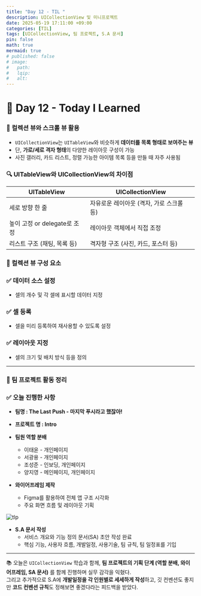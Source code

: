 ```yaml
---
title: "Day 12 - TIL "
description: UICollectionView 및 미니프로젝트
date: 2025-05-19 17:11:00 +09:00
categories: [TIL]
tags: [UICollectionView, 팀 프로젝트, S.A 문서]
pin: false
math: true
mermaid: true
# published: false
# image:
#   path:
#   lqip: 
#   alt: 
---
```


# 📘 Day 12 - Today I Learned

### 🧩 컬렉션 뷰와 스크롤 뷰 활용

- `UICollectionView`는 `UITableView`와 비슷하게 **데이터를 목록 형태로 보여주는 뷰**
- 단, **가로/세로 격자 형태**의 다양한 레이아웃 구성이 가능
- 사진 갤러리, 카드 리스트, 정렬 가능한 아이템 목록 등을 만들 때 자주 사용됨

### 🔍 UITableView와 UICollectionView의 차이점

| UITableView | UICollectionView |
|-------------|------------------|
| 세로 방향 한 줄 | 자유로운 레이아웃 (격자, 가로 스크롤 등) |
| 높이 고정 or delegate로 조정 | 레이아웃 객체에서 직접 조정 |
| 리스트 구조 (채팅, 목록 등) | 격자형 구조 (사진, 카드, 포스터 등) |

### 🧱 컬렉션 뷰 구성 요소

### ✅ 데이터 소스 설정
- 셀의 개수 및 각 셀에 표시할 데이터 지정

### ✅ 셀 등록
- 셀을 미리 등록하여 재사용할 수 있도록 설정

### ✅ 레이아웃 지정
- 셀의 크기 및 배치 방식 등을 정의

---

### 👥 팀 프로젝트 활동 정리

### ✅ 오늘 진행한 사항
- **팀명 : The Last Push - 마지막 푸시라고 했잖아!**
- **프로젝트 명 : Intro**
- **팀원 역할 분배**
  - 이태윤 - 개인페이지
  - 서광용 - 개인페이지
  - 조성준 - 인보딩, 개인페이지
  - 양지영 - 메인페이지, 개인페이지

- **와이어프레임 제작**
  - Figma를 활용하여 전체 앱 구조 시각화
  - 주요 화면 흐름 및 레이아웃 기획

![tlp](https://github.com/user-attachments/assets/f5e4df11-faa2-412c-ab33-8662e72b6b06)

- **S.A 문서 작성**
  - 서비스 개요와 기능 정의 문서(SA) 초안 작성 완료
  - 핵심 기능, 사용자 흐름, 개발일정, 사용기술, 팀 규칙, 팀 일정표를 기입

---

📚 오늘은 `UICollectionView` 학습과 함께, **팀 프로젝트의 기획 단계 (역할 분배, 와이어프레임, SA 문서)** 를 함께 진행하며 실무 감각을 익혔다.  
그리고 추가적으로 S.A에 **개발일정을 각 인원별로 세세하게 작성**하고, 깃 컨벤션도 좋지만 **코드 컨벤션 규칙**도 정해보면 좋겠다라는 피드백을 받았다.
